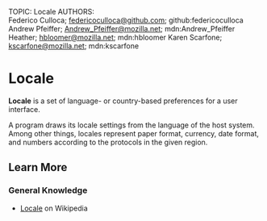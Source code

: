 TOPIC: Locale
AUTHORS: Federico Culloca; federicoculloca@github.com; github:federicoculloca
         Andrew Pfeiffer; Andrew_Pfeiffer@mozilla.net; mdn:Andrew_Pfeiffer
         Heather; hbloomer@mozilla.net; mdn:hbloomer
         Karen Scarfone; kscarfone@mozilla.net; mdn:kscarfone

# Locale

**Locale** is a set of language- or country-based preferences for a user interface.

A program draws its locale settings from the language of the host system. Among other things,
locales represent paper format, currency, date format, and numbers according to the
protocols in the given region.

## Learn More

### General Knowledge

- [Locale](https://en.wikipedia.org/wiki/Locale) on Wikipedia
